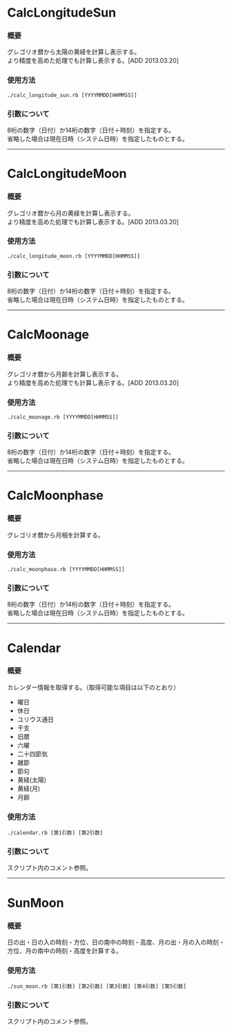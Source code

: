 CalcLongitudeSun
================

### 概要

グレゴリオ暦から太陽の黄経を計算し表示する。  
より精度を高めた処理でも計算し表示する。[ADD 2013.03.20]

### 使用方法

`./calc_longitude_sun.rb [YYYYMMDD[HHMMSS]]`

### 引数について

8桁の数字（日付）か14桁の数字（日付＋時刻）を指定する。  
省略した場合は現在日時（システム日時）を指定したものとする。

---

CalcLongitudeMoon
=================

### 概要

グレゴリオ暦から月の黄経を計算し表示する。  
より精度を高めた処理でも計算し表示する。[ADD 2013.03.20]

### 使用方法

`./calc_longitude_moon.rb [YYYYMMDD[HHMMSS]]`

### 引数について

8桁の数字（日付）か14桁の数字（日付＋時刻）を指定する。  
省略した場合は現在日時（システム日時）を指定したものとする。

---

CalcMoonage
===========

### 概要

グレゴリオ暦から月齢を計算し表示する。  
より精度を高めた処理でも計算し表示する。[ADD 2013.03.20]

### 使用方法

`./calc_moonage.rb [YYYYMMDD[HHMMSS]]`

### 引数について

8桁の数字（日付）か14桁の数字（日付＋時刻）を指定する。  
省略した場合は現在日時（システム日時）を指定したものとする。

---

CalcMoonphase
=============

### 概要

グレゴリオ暦から月相を計算する。

### 使用方法

`./calc_moonphase.rb [YYYYMMDD[HHMMSS]]`

### 引数について

8桁の数字（日付）か14桁の数字（日付＋時刻）を指定する。  
省略した場合は現在日時（システム日時）を指定したものとする。

---

Calendar
========

### 概要

カレンダー情報を取得する。（取得可能な項目は以下のとおり）

* 曜日
* 休日
* ユリウス通日
* 干支
* 旧暦
* 六曜
* 二十四節気
* 雑節
* 節句
* 黄経(太陽)
* 黄経(月)
* 月齢

### 使用方法

`./calendar.rb [第1引数] [第2引数]`

### 引数について

スクリプト内のコメント参照。

---

SunMoon
=======

### 概要

日の出・日の入の時刻・方位、日の南中の時刻・高度、月の出・月の入の時刻・方位、月の南中の時刻・高度を計算する。

### 使用方法

`./sun_moon.rb [第1引数] [第2引数] [第3引数] [第4引数] [第5引数]`

### 引数について

スクリプト内のコメント参照。

